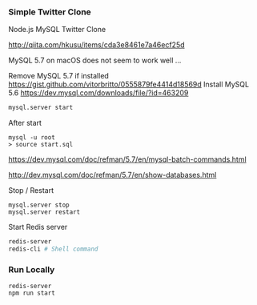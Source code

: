 ### Simple Twitter Clone

Node.js MySQL Twitter Clone

http://qiita.com/hkusu/items/cda3e8461e7a46ecf25d

MySQL 5.7 on macOS does not seem to work well ...

Remove MySQL 5.7 if installed https://gist.github.com/vitorbritto/0555879fe4414d18569d
Install MySQL 5.6 https://dev.mysql.com/downloads/file/?id=463209


```sh
mysql.server start
```

After start
```
mysql -u root
> source start.sql
```
https://dev.mysql.com/doc/refman/5.7/en/mysql-batch-commands.html

http://dev.mysql.com/doc/refman/5.7/en/show-databases.html

Stop / Restart
```
mysql.server stop
mysql.server restart 
```


Start Redis server

```sh
redis-server
redis-cli # Shell command
```

### Run Locally

```
redis-server
npm run start
```
